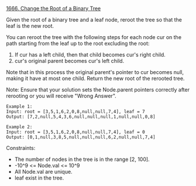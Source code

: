 [1666. Change the Root of a Binary Tree](https://leetcode.com/problems/change-the-root-of-a-binary-tree/)

Given the root of a binary tree and a leaf node, reroot the tree so that the leaf is the new root.

You can reroot the tree with the following steps for each node cur on the path starting from the leaf up to the root​​​ excluding the root:

1. If cur has a left child, then that child becomes cur's right child.
2. cur's original parent becomes cur's left child.

Note that in this process the original parent's pointer to cur becomes null, making it have at most one child.
Return the new root of the rerooted tree.

Note: Ensure that your solution sets the Node.parent pointers correctly after rerooting or you will receive "Wrong Answer".

```
Example 1:
Input: root = [3,5,1,6,2,0,8,null,null,7,4], leaf = 7
Output: [7,2,null,5,4,3,6,null,null,null,1,null,null,0,8]

Example 2:
Input: root = [3,5,1,6,2,0,8,null,null,7,4], leaf = 0
Output: [0,1,null,3,8,5,null,null,null,6,2,null,null,7,4]
```

Constraints:

- The number of nodes in the tree is in the range [2, 100].
- -10^9 <= Node.val <= 10^9
- All Node.val are unique.
- leaf exist in the tree.